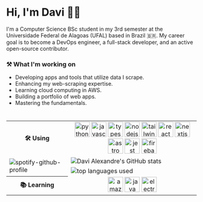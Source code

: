 # Hi, I'm Davi 👋🏻

I'm a Computer Science BSc student in my 3rd semester at the Universidade Federal de Alagoas (UFAL) based in Brazil 🇧🇷. My career goal is to become a DevOps engineer, a full-stack developer, and an active open-source contributor.

### ⚒️ What I'm working on 

- Developing apps and tools that utilize data I scrape.
- Enhancing my web-scraping expertise.
- Learning cloud computing in AWS.
- Building a portfolio of web apps.
- Mastering the fundamentals.

###

<table align="right">
</tr>
 <tr>
  <th>🛠️ Using</th>
  <td align="center" colspan="2">
   <img src="https://skillicons.dev/icons?i=py" height="40" alt="python logo"  />
  <img src="https://skillicons.dev/icons?i=js" height="40" alt="javascript logo"  />
  <img src="https://skillicons.dev/icons?i=ts" height="40" alt="typescript logo"  />
  <img src="https://skillicons.dev/icons?i=nodejs" height="40" alt="nodejs logo"  />
  <img src="https://skillicons.dev/icons?i=tailwind" height="40" alt="tailwindcss logo"  />
  <img src="https://skillicons.dev/icons?i=react" height="40" alt="react logo"  />
  <img src="https://skillicons.dev/icons?i=nextjs" height="40" alt="nextjs logo"  />
  <img src="https://skillicons.dev/icons?i=astro" height="40" alt="astro logo"  />
  <img src="https://skillicons.dev/icons?i=jest" height="40" alt="jest logo"  />
  <img src="https://skillicons.dev/icons?i=firebase" height="40" alt="firebase logo"  />
  </td>
 </tr>
 <tr>
  <td rowspan="2">
    <img src="https://spotify-github-profile.kittinanx.com/api/view?uid=eertlmontag&cover_image=true&theme=default&show_offline=true&background_color=121212&interchange=true" alt="spotify-github-profile" />
  </td>
  <td colspan="2">
    <img src="https://github-readme-stats.vercel.app/api?username=ddeltree&show_icons=true&theme=shadow_green&bg_color=00000000&text_color=777777ff&hide_border=true" alt="Davi Alexandre's GitHub stats" />
  </td>
 </tr>
 <tr>
  <td colspan="3">
    <img src="https://github-readme-stats.vercel.app/api/top-langs/?username=ddeltree&layout=compact&theme=shadow_green&exclude_repo=cpt&hide_border=true&text_color=777777ff&bg_color=00000000" alt="top languages used"/>
  </td>
 </tr>
 <tr>
  <th>📚 Learning</th>
  <td align="center" colspan="2">
  <img src="https://skillicons.dev/icons?i=aws" height="40" alt="amazonwebservices logo"  />
  <img src="https://skillicons.dev/icons?i=java" height="40" alt="java logo"  />
  <img src="https://skillicons.dev/icons?i=electron" height="40" alt="electron logo"  />
  </td>
 </tr>
</table>

